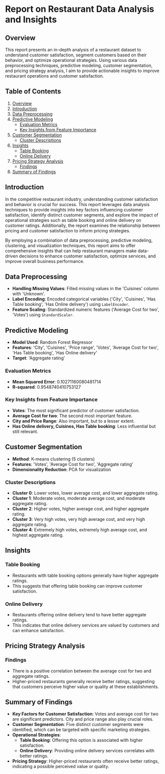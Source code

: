# Report on Restaurant Data Analysis and Insights

## Overview
This report presents an in-depth analysis of a restaurant dataset to understand customer satisfaction, segment customers based on their behavior, and optimize operational strategies. Using various data preprocessing techniques, predictive modeling, customer segmentation, and pricing strategy analysis, I aim to provide actionable insights to improve restaurant operations and customer satisfaction.

## Table of Contents
1. [Overview](#overview)
2. [Introduction](#introduction)
3. [Data Preprocessing](#data-preprocessing)
4. [Predictive Modeling](#predictive-modeling)
   - [Evaluation Metrics](#evaluation-metrics)
   - [Key Insights from Feature Importance](#key-insights-from-feature-importance)
5. [Customer Segmentation](#customer-segmentation)
   - [Cluster Descriptions](#cluster-descriptions)
6. [Insights](#insights)
   - [Table Booking](#table-booking)
   - [Online Delivery](#online-delivery)
7. [Pricing Strategy Analysis](#pricing-strategy-analysis)
   - [Findings](#findings)
8. [Summary of Findings](#summary-of-findings)

## Introduction
In the competitive restaurant industry, understanding customer satisfaction and behavior is crucial for success. This report leverages data analysis techniques to provide insights into key factors influencing customer satisfaction, identify distinct customer segments, and explore the impact of operational strategies such as table booking and online delivery on customer ratings. Additionally, the report examines the relationship between pricing and customer satisfaction to inform pricing strategies.

By employing a combination of data preprocessing, predictive modeling, clustering, and visualization techniques, this report aims to offer comprehensive insights that can help restaurant managers make data-driven decisions to enhance customer satisfaction, optimize services, and improve overall business performance.

## Data Preprocessing
- **Handling Missing Values**: Filled missing values in the 'Cuisines' column with 'Unknown'.
- **Label Encoding**: Encoded categorical variables ('City', 'Cuisines', 'Has Table booking', 'Has Online delivery') using `LabelEncoder`.
- **Feature Scaling**: Standardized numeric features ('Average Cost for two', 'Votes') using `StandardScaler`.

## Predictive Modeling
- **Model Used**: Random Forest Regressor
- **Features**: 'City', 'Cuisines', 'Price range', 'Votes', 'Average Cost for two', 'Has Table booking', 'Has Online delivery'
- **Target**: 'Aggregate rating'

### Evaluation Metrics
- **Mean Squared Error**: 0.10271160080481714
- **R-squared**: 0.9548740410753127

### Key Insights from Feature Importance
- **Votes**: The most significant predictor of customer satisfaction.
- **Average Cost for two**: The second most important feature.
- **City and Price Range**: Also important, but to a lesser extent.
- **Has Online delivery, Cuisines, Has Table booking**: Less influential but still relevant.

## Customer Segmentation
- **Method**: K-means clustering (5 clusters)
- **Features**: 'Votes', 'Average Cost for two', 'Aggregate rating'
- **Dimensionality Reduction**: PCA for visualization

### Cluster Descriptions
- **Cluster 0**: Lower votes, lower average cost, and lower aggregate rating.
- **Cluster 1**: Moderate votes, moderate average cost, and moderate aggregate rating.
- **Cluster 2**: Higher votes, higher average cost, and higher aggregate rating.
- **Cluster 3**: Very high votes, very high average cost, and very high aggregate rating.
- **Cluster 4**: Extremely high votes, extremely high average cost, and highest aggregate rating.

## Insights

### Table Booking
- Restaurants with table booking options generally have higher aggregate ratings.
- This suggests that offering table booking can improve customer satisfaction.

### Online Delivery
- Restaurants offering online delivery tend to have better aggregate ratings.
- This indicates that online delivery services are valued by customers and can enhance satisfaction.

## Pricing Strategy Analysis

### Findings
- There is a positive correlation between the average cost for two and aggregate ratings.
- Higher-priced restaurants generally receive better ratings, suggesting that customers perceive higher value or quality at these establishments.

## Summary of Findings
- **Key Factors for Customer Satisfaction**: Votes and average cost for two are significant predictors. City and price range also play crucial roles.
- **Customer Segmentation**: Five distinct customer segments were identified, which can be targeted with specific marketing strategies.
- **Operational Strategies**:
  - **Table Booking**: Offering this option is associated with higher satisfaction.
  - **Online Delivery**: Providing online delivery services correlates with better ratings.
- **Pricing Strategy**: Higher-priced restaurants often receive better ratings, indicating a possible perceived value or quality.
